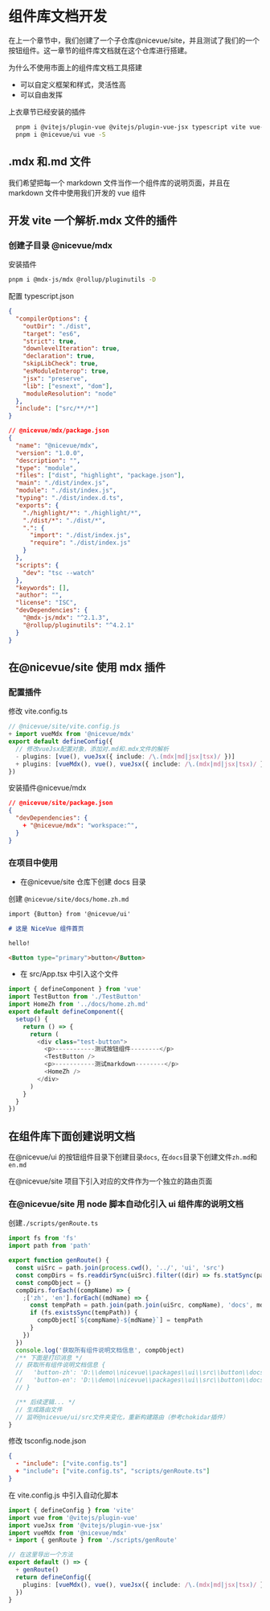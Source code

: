 # 组件库文档开发

在上一个章节中，我们创建了一个子仓库@nicevue/site，并且测试了我们的一个按钮组件。这一章节的组件库文档就在这个仓库进行搭建。

为什么不使用市面上的组件库文档工具搭建

- 可以自定义框架和样式，灵活性高
- 可以自由发挥

上衣章节已经安装的插件

```sh
  pnpm i @vitejs/plugin-vue @vitejs/plugin-vue-jsx typescript vite vue-tsc -D
  pnpm i @nicevue/ui vue -S
```

## .mdx 和.md 文件

我们希望把每一个 markdown 文件当作一个组件库的说明页面，并且在 markdown 文件中使用我们开发的 vue 组件

## 开发 vite 一个解析.mdx 文件的插件

### 创建子目录 @nicevue/mdx

安装插件

```sh
pnpm i @mdx-js/mdx @rollup/pluginutils -D
```

配置 typescript.json

```json
{
  "compilerOptions": {
    "outDir": "./dist",
    "target": "es6",
    "strict": true,
    "downlevelIteration": true,
    "declaration": true,
    "skipLibCheck": true,
    "esModuleInterop": true,
    "jsx": "preserve",
    "lib": ["esnext", "dom"],
    "moduleResolution": "node"
  },
  "include": ["src/**/*"]
}
```

```json
// @nicevue/mdx/package.json
{
  "name": "@nicevue/mdx",
  "version": "1.0.0",
  "description": "",
  "type": "module",
  "files": ["dist", "highlight", "package.json"],
  "main": "./dist/index.js",
  "module": "./dist/index.js",
  "typing": "./dist/index.d.ts",
  "exports": {
    "./highlight/*": "./highlight/*",
    "./dist/*": "./dist/*",
    ".": {
      "import": "./dist/index.js",
      "require": "./dist/index.js"
    }
  },
  "scripts": {
    "dev": "tsc --watch"
  },
  "keywords": [],
  "author": "",
  "license": "ISC",
  "devDependencies": {
    "@mdx-js/mdx": "^2.1.3",
    "@rollup/pluginutils": "^4.2.1"
  }
}
```

## 在@nicevue/site 使用 mdx 插件

### 配置插件

修改 vite.config.ts

```ts
// @nicevue/site/vite.config.js
+ import vueMdx from '@nicevue/mdx'
export default defineConfig({
  // 修改vueJsx配置对象，添加对.md和.mdx文件的解析
  - plugins: [vue(), vueJsx({ include: /\.(mdx|md|jsx|tsx)/ })]
  + plugins: [vueMdx(), vue(), vueJsx({ include: /\.(mdx|md|jsx|tsx)/ })]
})
```

安装插件@nicevue/mdx

```json
// @nicevue/site/package.json
{
  "devDependencies": {
    + "@nicevue/mdx": "workspace:^",
  }
}
```

### 在项目中使用

- 在@nicevue/site 仓库下创建 docs 目录

创建 `@nicevue/site/docs/home.zh.md`

```md
import {Button} from '@nicevue/ui'

# 这是 NiceVue 组件首页

hello!

<Button type="primary">button</Button>
```

- 在 src/App.tsx 中引入这个文件

```ts
import { defineComponent } from 'vue'
import TestButton from './TestButton'
import HomeZh from '../docs/home.zh.md'
export default defineComponent({
  setup() {
    return () => {
      return (
        <div class="test-button">
          <p>-----------测试按钮组件--------</p>
          <TestButton />
          <p>-----------测试markdown--------</p>
          <HomeZh />
        </div>
      )
    }
  }
})
```

## 在组件库下面创建说明文档

在@nicevue/ui 的按钮组件目录下创建目录`docs`, 在`docs`目录下创建文件`zh.md`和`en.md`

在@nicevue/site 项目下引入对应的文件作为一个独立的路由页面

### 在@nicevue/site 用 node 脚本自动化引入 ui 组件库的说明文档

创建`./scripts/genRoute.ts`

```ts
import fs from 'fs'
import path from 'path'

export function genRoute() {
  const uiSrc = path.join(process.cwd(), '../', 'ui', 'src')
  const compDirs = fs.readdirSync(uiSrc).filter((dir) => fs.statSync(path.join(uiSrc, dir)).isDirectory())
  const compObject = {}
  compDirs.forEach((compName) => {
    ;['zh', 'en'].forEach((mdName) => {
      const tempPath = path.join(path.join(uiSrc, compName), 'docs', mdName) + '.md'
      if (fs.existsSync(tempPath)) {
        compObject[`${compName}-${mdName}`] = tempPath
      }
    })
  })
  console.log('获取所有组件说明文档信息', compObject)
  /** 下面是打印消息 */
  // 获取所有组件说明文档信息 {
  //   'button-zh': 'D:\\demo\\nicevue\\packages\\ui\\src\\button\\docs\\zh.md',
  //   'button-en': 'D:\\demo\\nicevue\\packages\\ui\\src\\button\\docs\\en.md'
  // }

  /** 后续逻辑... */
  // 生成路由文件
  // 监听@nicevue/ui/src文件夹变化，重新构建路由（参考chokidar插件）
}
```

修改 tsconfig.node.json

```json
{
  - "include": ["vite.config.ts"]
  + "include": ["vite.config.ts", "scripts/genRoute.ts"]
}
```

在 vite.config.js 中引入自动化脚本

```ts
import { defineConfig } from 'vite'
import vue from '@vitejs/plugin-vue'
import vueJsx from '@vitejs/plugin-vue-jsx'
import vueMdx from '@nicevue/mdx'
+ import { genRoute } from './scripts/genRoute'

// 在这里导出一个方法
export default () => {
  + genRoute()
  return defineConfig({
    plugins: [vueMdx(), vue(), vueJsx({ include: /\.(mdx|md|jsx|tsx)/ })]
  })
}
```
